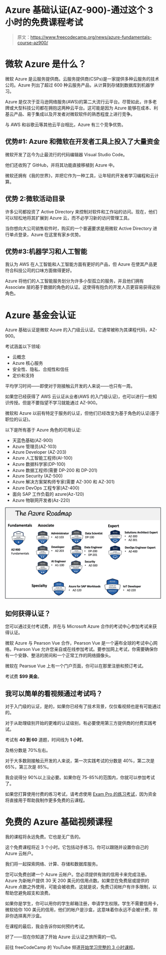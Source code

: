 # Azure 基础认证(AZ-900)-通过这个 3 小时的免费课程考试

> 原文：<https://www.freecodecamp.org/news/azure-fundamentals-course-az900/>

# 微软 Azure 是什么？

微软 Azure 是云服务提供商。云服务提供商(CSPs)是一家提供多种云服务的技术公司。Azure 列出了超过 600 种云服务产品，从计算到存储到数据库到机器学习。

Azure 是仅次于亚马逊网络服务(AWS)的第二大流行云平台。尽管如此，许多老牌或大型科技公司都在拥抱这两种云平台。这可能是因为 Azure 能够在成本、利基云产品、易于集成以及开发者对微软软件的熟悉程度上进行竞争。

与 AWS 和谷歌云等其他云平台相比，Azure 有三个竞争优势。

## **优势#1: Azure 和微软在开发者工具上投入了大量资金**

微软开发了迄今为止最流行的代码编辑器 Visual Studio Code。

他们还收购了 GitHub，并将其功能直接移植到 Azure 中。

微软还拥有《我的世界》，并把它作为一种工具，让年轻的开发者学习编程和云计算。

## **优势 2:微软活动目录**

许多公司都投资了 Active Directory 来控制对软件和工作站的访问。现在，他们可以轻松地将其扩展到 Azure 云，而不必学习新的访问管理工具。

当你想向大公司销售软件时，购买的一个普遍要求是用微软 Active Directory 进行单点登录，Azure 在这里有家乡优势。

## **优势#3:机器学习和人工智能**

我认为 AWS 在人工智能和人工智能方面有更好的产品，但 Azure 在使其产品更符合科技公司的口味方面做得更好。

Azure 将他们的人工智能服务划分为许多小型孤立的服务，并且他们拥有 Associate 层的基于数据的角色的认证。这使得有抱负的开发人员更容易获得这些角色。

# **Azure 基金会认证**

Azure 基础认证是微软 Azure 的入门级云认证。它通常被称为其课程代码，AZ-900。

考试涵盖以下领域:

*   云概念
*   Azure 核心服务
*   安全性、隐私、合规性和信任
*   定价和支持

平均学习时间——即使对于刚接触云开发的人来说——也只有一周。

如果您已经获得了 AWS 云认证从业者(AWS 的入门级认证)，也可以进行一些知识传授。但是不要指望不学习就能通过 AZ-900。

微软和 Azure 以前有特定于服务的认证，但他们已经改变为基于角色的认证(基于职位的认证)。

以下是所有基于 Azure 角色的可用认证:

*   天蓝色基础(AZ-900)
*   Azure 管理员(AZ-103)
*   Azure Developer (AZ-203)
*   Azure 人工智能工程师(AI-100)
*   Azure 数据科学家(DP-100)
*   Azure 数据工程师(需要 DP-200 和 DP-201)
*   Azure Security (AZ-500)
*   Azure 解决方案架构师专家(需要 AZ-300 和 AZ-301)
*   Azure DevOps 工程专家(AZ-400)
*   面向 SAP 工作负载的 azure(Az-120)
*   Azure 物联网开发者(Az-220)

![azure-roadmap](img/dc788304bf2f2a0bb4df07c091543965.png)

## 如何获得认证？

您可以通过支付考试费，并在与 Microsoft Azure 合作的考试中心参加考试来获得认证。

微软 Azure 与 Pearson Vue 合作，Pearson Vue 是一个遍布全球的考试中心网络。Pearson Vue 允许您亲自或在线参加考试。要参加网上考试，你需要确保你有一个安静、整洁的房间和一个正常工作的网络摄像头。

微软在 Pearsue Vue 上有一个门户页面，你可以在那里注册和预订考试。

考试费 **$99 美金**。

## 我可以简单的看视频通过考试吗？

对于入门级的认证，是的，如果你已经有了技术背景，仅仅看视频也是有可能通过的。

对于从助理级别开始的更难的认证级别，有必要使用第三方提供商的付费实践考试。

考试有 **40 到 60** 道题，时间线为 **1 小时**。

及格分数是 70%左右。

对于大多数刚接触云开发的人来说，第一次实践考试的分数是 40%，第二次是 65%，第三次是 85%。

我会说得分 90%以上没必要。如果你在 75-85%的范围内，你就可以参加考试了。

如果您打算使用付费的练习考试，请考虑使用 [Exam Pro 的练习考试](https://www.exampro.co/az-900)，因为资金将直接用于帮助我制作更多免费的云课程。

# 免费的 Azure 基础视频课程

我的课程将永远免费。它也是无广告的。

这个免费课程将近 3 个小时。它包括动手练习。你可以跟随并设置你自己的 Azure 云帐户。

我们将一起探索网络、计算、存储和数据库服务。

您可以免费创建一个 Azure 云帐户。您必须提供有效的信用卡来完成注册。Azure 为新帐户提供 30 天 200 美元的信用点数。如果您在免费层或提供的 Azure 点数之外使用，可能会被收费。这就是说，免费订阅帐户有许多限制，以帮助您避免超支和浪费。

如果你是学生，你可以用你的学生邮箱注册，申请学生权限。学生不需要信用卡，微软给你 100 美元的信用，他们的帐户是沙盒，这意味着你永远不会被计费，除非你选择离开沙盒。

在课程的最后，我会告诉你如何预约考试。

好了——现在你知道了开始 Azure 云认证之旅所需的一切。

前往 freeCodeCamp 的 YouTube 频道[开始学习完整的 3 小时课程](https://www.youtube.com/watch?v=NKEFWyqJ5XA)。